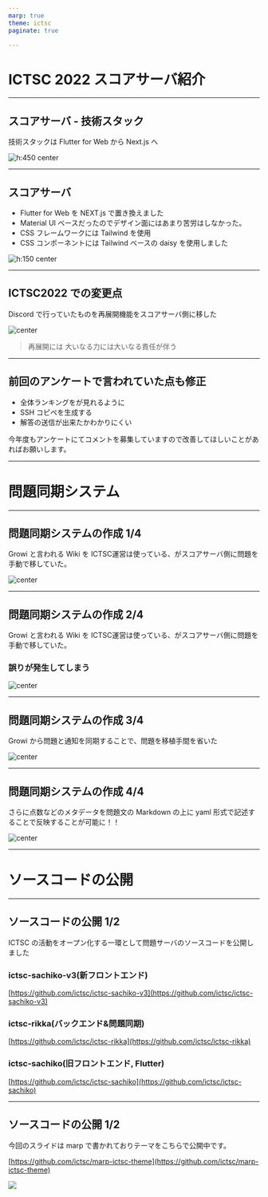 ```yaml
---
marp: true
theme: ictsc
paginate: true

---
```


<!--
_class: section-title
_paginate: false
-->

# ICTSC 2022 スコアサーバ紹介　

---

<!-- 
_class: text-top
 -->

## スコアサーバ - 技術スタック

技術スタックは Flutter for Web から Next.js へ

 ![h:450 center](./fig/scoreserver_stack.png)

---

<!-- 
_class: text-top
 -->

## スコアサーバ

- Flutter for Web を NEXT.js で置き換えました
- Material UI ベースだったのでデザイン面にはあまり苦労はしなかった。
- CSS フレームワークには Tailwind を使用
- CSS コンポーネントには Tailwind ベースの daisy を使用しました

![h:150 center](./fig/scoreserver_next_js.png)

---

<!-- 
_class: text-top
 -->

## ICTSC2022 での変更点

Discord で行っていたものを再展開機能をスコアサーバ側に移した

![center](./fig/scoreserver_problem.png)

> 再展開には
> 大いなる力には大いなる責任が伴う

---

<!-- 
_class: text-top
 -->

## 前回のアンケートで言われていた点も修正

- 全体ランキングをが見れるように
- SSH コピペを生成する
- 解答の送信が出来たかわかりにくい

今年度もアンケートにてコメントを募集していますので改善してほしいことがあればお願いします。

---

<!--
_class: section-header text-align-center
_paginate: false
-->

# 問題同期システム

---

<!-- 
_class: text-top
 -->

 ## 問題同期システムの作成 1/4

Growi と言われる Wiki を ICTSC運営は使っている、がスコアサーバ側に問題を手動で移していた。

 ![center](./fig/scoreserver_problem_sync_0.png)

---

<!-- 
_class: text-top
 -->

 ## 問題同期システムの作成 2/4

Growi と言われる Wiki を ICTSC運営は使っている、がスコアサーバ側に問題を手動で移していた。

### 誤りが発生してしまう

 ![center](./fig/scoreserver_problem_sync_0_1.png)

---

<!-- 
_class: text-top
 -->

 ## 問題同期システムの作成 3/4

Growi から問題と通知を同期することで、問題を移植手間を省いた

 ![center](./fig/scoreserver_problem_sync_1.png)

 ---

<!-- 
_class: text-top
 -->

 ## 問題同期システムの作成 4/4

さらに点数などのメタデータを問題文の Markdown の上に yaml 形式で記述することで反映することが可能に！！

![center](./fig/scoreserver_problem_sync_metadata.png)

---

<!--
_class: section-header text-align-center
_paginate: false
-->

# ソースコードの公開

---

<!-- 
_class: text-top
 -->

 ## ソースコードの公開 1/2

ICTSC の活動をオープン化する一環として問題サーバのソースコードを公開しました

### ictsc-sachiko-v3(新フロントエンド)
 [https://github.com/ictsc/ictsc-sachiko-v3](https://github.com/ictsc/ictsc-sachiko-v3)

### ictsc-rikka(バックエンド&問題同期)
 [https://github.com/ictsc/ictsc-rikka](https://github.com/ictsc/ictsc-rikka)

### ictsc-sachiko(旧フロントエンド, Flutter)
 [https://github.com/ictsc/ictsc-sachiko](https://github.com/ictsc/ictsc-sachiko)

 ---

 <!-- 
_class: text-top
 -->

 ## ソースコードの公開 1/2

 今回のスライドは marp で書かれておりテーマをこちらで公開中です。

 [https://github.com/ictsc/marp-ictsc-theme](https://github.com/ictsc/marp-ictsc-theme)

![](./fig/marp.png)
